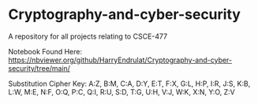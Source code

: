 # Cryptography-and-cyber-security
A repository for all projects relating to CSCE-477

Notebook Found Here: 
  https://nbviewer.org/github/HarryEndrulat/Cryptography-and-cyber-security/tree/main/

Substitution Cipher Key:
  A:Z, B:M, C:A, D:Y, E:T, F:X, G:L, H:P, I:R, J:S, K:B, L:W, M:E, N:F, O:Q, P:C, Q:I, R:U, S:D, T:G, U:H, V:J, W:K, X:N, Y:O, Z:V
